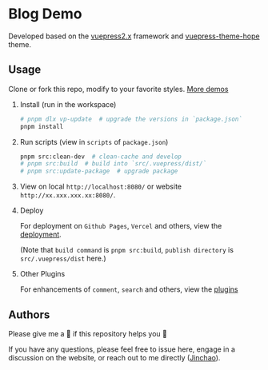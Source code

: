 # Blog Demo

Developed based on the [vuepress2.x](https://v2.vuepress.vuejs.org) framework and [vuepress-theme-hope](https://theme-hope.vuejs.press) theme.

## Usage

Clone or fork this repo, modify to your favorite styles. [More demos](https://github.com/vuepress-theme-hope/vuepress-theme-hope/tree/main/demo)

1. Install (run in the workspace)

   ```sh
   # pnpm dlx vp-update  # upgrade the versions in `package.json`
   pnpm install
   ```
2. Run scripts (view in `scripts` of `package.json`)

   ```sh
   pnpm src:clean-dev  # clean-cache and develop
   # pnpm src:build  # build into `src/.vuepress/dist/`
   # pnpm src:update-package  # upgrade package
   ```
3. View on local `http://localhost:8080/` or website `http://xx.xxx.xxx.xx:8080/`.

4. Deploy

   For deployment on `Github Pages`, `Vercel` and others, view the [deployment](https://vuejs.press/guide/deployment.html).

   (Note that `build command` is `pnpm src:build`, `publish directory` is `src/.vuepress/dist` here.)

5. Other Plugins

   For enhancements of `comment`, `search` and others, view the [plugins](https://theme-hope.vuejs.press/config/plugins/intro.html)

## Authors

Please give me a 🌟 if this repository helps you 🤗

If you have any questions, please feel free to issue here, engage in a discussion on the website, or reach out to me directly ([Jinchao](http://jinchaoli.com)).

